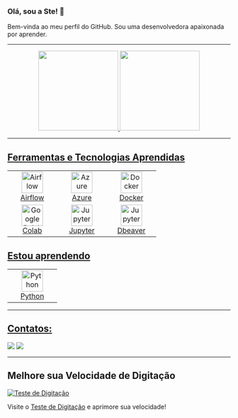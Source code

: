 ### Olá, sou a Ste! 👋

Bem-vinda ao meu perfil do GitHub. Sou uma desenvolvedora apaixonada por aprender.

---

<div align="center">
<a href="https://github.com/SteAmarante">
<img loading="lazy" height="180em" src="https://github-readme-stats.vercel.app/api/top-langs/?username=SteAmarante&layout=compact&langs_count=7&theme=dracula"/>
<img loading="lazy" height="180em" src="https://github-readme-stats.vercel.app/api?username=SteAmarante&show_icons=true&theme=dracula&include_all_commits=true&count_private=true"/>
</div>

---

## Ferramentas e Tecnologias Aprendidas

<div align="center">
  <table>
    <tr>
      <td align="center" width="96">
        <img src="https://cdn.jsdelivr.net/gh/devicons/devicon@latest/icons/apacheairflow/apacheairflow-original-wordmark.svg" width="48" height="48" alt="Airflow" />
        <br>Airflow
      </td>
      <td align="center" width="96">
        <img src="https://cdn.jsdelivr.net/gh/devicons/devicon@latest/icons/azure/azure-original.svg" width="48" height="48" alt="Azure" />
        <br>Azure
      </td>
      <td align="center" width="96">
        <img src="https://cdn.jsdelivr.net/gh/devicons/devicon@latest/icons/docker/docker-original.svg" width="48" height="48" alt="Docker" />
        <br>Docker
      </td>
    </tr>
    <tr>
      <td align="center" width="96">
        <img src="https://cdn.jsdelivr.net/gh/devicons/devicon@latest/icons/googlecolab/googlecolab-original.svg" width="48" height="48" alt="Google Colab" />
        <br>Colab
      </td>
      <td align="center" width="96">
        <img src="https://cdn.jsdelivr.net/gh/devicons/devicon@latest/icons/jupyter/jupyter-original.svg" width="48" height="48" alt="Jupyter" />
        <br>Jupyter
      </td>
      <td align="center" width="96">
        <img src="https://cdn.jsdelivr.net/gh/devicons/devicon@latest/icons/dbeaver/dbeaver-original.svg"  width="48" height="48" alt="Jupyter"/>
        <br>Dbeaver  
      </td>
  </table>
</div>


## Estou aprendendo
<div align="center">
  <table>
        <td align="center" width="96">
        <img src="https://cdn.jsdelivr.net/gh/devicons/devicon@latest/icons/python/python-original.svg" width="48" height="48" alt="Python" />
        <br>Python
      </td>


  </table>
</div>

---

## Contatos:
<div>
<a href = "mailto:stephaniecarolamarante@gmail.com"><img loading="lazy" src="https://img.shields.io/badge/Gmail-D14836?style=for-the-badge&logo=gmail&logoColor=white" target="_blank"></a>
<a href="https://www.linkedin.com/in/stephanie-amarante-ti" target="_blank"><img loading="lazy" src="https://img.shields.io/badge/-LinkedIn-%230077B5?style=for-the-badge&logo=linkedin&logoColor=white" target="_blank"></a>   
</div>

---

## Melhore sua Velocidade de Digitação

<a href="https://10fastfingers.com/typing-test/portuguese">
  <img src="http://img.10fastfingers.com/badge/typing-test_4_CM.png" alt="Teste de Digitação" />
</a>
<p>Visite o <a href="https://10fastfingers.com/typing-test/portuguese">Teste de Digitação</a> e aprimore sua velocidade!</p>
